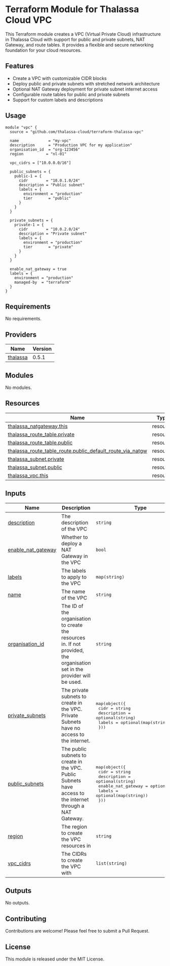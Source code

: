 # Terraform Module for Thalassa Cloud VPC

This Terraform module creates a VPC (Virtual Private Cloud) infrastructure in Thalassa Cloud with support for public and private subnets, NAT Gateway, and route tables. It provides a flexible and secure networking foundation for your cloud resources.

## Features

- Create a VPC with customizable CIDR blocks
- Deploy public and private subnets with stretched network architecture
- Optional NAT Gateway deployment for private subnet internet access
- Configurable route tables for public and private subnets
- Support for custom labels and descriptions

## Usage

```hcl
module "vpc" {
  source = "github.com/thalassa-cloud/terraform-thalassa-vpc"

  name             = "my-vpc"
  description      = "Production VPC for my application"
  organisation_id  = "org-123456"
  region          = "nl-01"
  
  vpc_cidrs = ["10.0.0.0/16"]

  public_subnets = {
    public-1 = {
      cidr        = "10.0.1.0/24"
      description = "Public subnet"
      labels = {
        environment = "production"
        tier       = "public"
      }
    }
  }

  private_subnets = {
    private-1 = {
      cidr        = "10.0.2.0/24"
      description = "Private subnet"
      labels = {
        environment = "production"
        tier       = "private"
      }
    }
  }

  enable_nat_gateway = true
  labels = {
    environment = "production"
    managed-by  = "terraform"
  }
}
```

<!-- BEGIN_TF_DOCS -->
## Requirements

No requirements.

## Providers

| Name | Version |
|------|---------|
| <a name="provider_thalassa"></a> [thalassa](#provider\_thalassa) | 0.5.1 |

## Modules

No modules.

## Resources

| Name | Type |
|------|------|
| [thalassa_natgateway.this](https://registry.terraform.io/providers/thalassa-cloud/thalassa/latest/docs/resources/natgateway) | resource |
| [thalassa_route_table.private](https://registry.terraform.io/providers/thalassa-cloud/thalassa/latest/docs/resources/route_table) | resource |
| [thalassa_route_table.public](https://registry.terraform.io/providers/thalassa-cloud/thalassa/latest/docs/resources/route_table) | resource |
| [thalassa_route_table_route.public_default_route_via_natgw](https://registry.terraform.io/providers/thalassa-cloud/thalassa/latest/docs/resources/route_table_route) | resource |
| [thalassa_subnet.private](https://registry.terraform.io/providers/thalassa-cloud/thalassa/latest/docs/resources/subnet) | resource |
| [thalassa_subnet.public](https://registry.terraform.io/providers/thalassa-cloud/thalassa/latest/docs/resources/subnet) | resource |
| [thalassa_vpc.this](https://registry.terraform.io/providers/thalassa-cloud/thalassa/latest/docs/resources/vpc) | resource |

## Inputs

| Name | Description | Type | Default | Required |
|------|-------------|------|---------|:--------:|
| <a name="input_description"></a> [description](#input\_description) | The description of the VPC | `string` | n/a | yes |
| <a name="input_enable_nat_gateway"></a> [enable\_nat\_gateway](#input\_enable\_nat\_gateway) | Whether to deploy a NAT Gateway in the VPC | `bool` | `false` | no |
| <a name="input_labels"></a> [labels](#input\_labels) | The labels to apply to the VPC | `map(string)` | `{}` | no |
| <a name="input_name"></a> [name](#input\_name) | The name of the VPC | `string` | n/a | yes |
| <a name="input_organisation_id"></a> [organisation\_id](#input\_organisation\_id) | The ID of the organisation to create the resources in. If not provided, the organisation set in the provider will be used. | `string` | n/a | yes |
| <a name="input_private_subnets"></a> [private\_subnets](#input\_private\_subnets) | The private subnets to create in the VPC. Private Subnets have no access to the internet. | <pre>map(object({<br/>    cidr        = string<br/>    description = optional(string)<br/>    labels      = optional(map(string))<br/>  }))</pre> | `{}` | no |
| <a name="input_public_subnets"></a> [public\_subnets](#input\_public\_subnets) | The public subnets to create in the VPC. Public Subnets have access to the internet through a NAT Gateway. | <pre>map(object({<br/>    cidr               = string<br/>    description        = optional(string)<br/>    enable_nat_gateway = optional(bool)<br/>    labels             = optional(map(string))<br/>  }))</pre> | `{}` | no |
| <a name="input_region"></a> [region](#input\_region) | The region to create the VPC resources in | `string` | `"nl-01"` | no |
| <a name="input_vpc_cidrs"></a> [vpc\_cidrs](#input\_vpc\_cidrs) | The CIDRs to create the VPC with | `list(string)` | <pre>[<br/>  "10.0.0.0/16"<br/>]</pre> | no |

## Outputs

No outputs.
<!-- END_TF_DOCS -->

## Contributing

Contributions are welcome! Please feel free to submit a Pull Request.

## License

This module is released under the MIT License.
